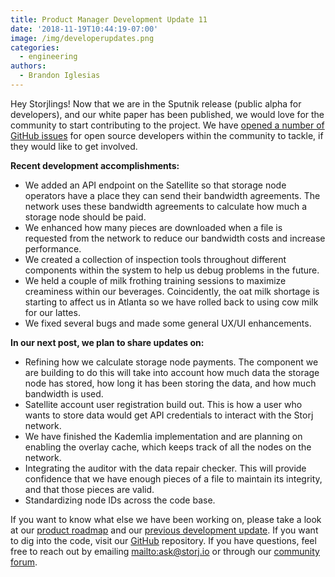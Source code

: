 ```yaml
---
title: Product Manager Development Update 11
date: '2018-11-19T10:44:19-07:00'
image: /img/developerupdates.png
categories:
  - engineering
authors:
  - Brandon Iglesias
---
```

Hey Storjlings! Now that we are in the Sputnik release (public alpha for developers), and our white paper has been published, we would love for the community to start contributing to the project. We have [opened a number of GitHub issues](https://github.com/storj/storj/issues) for open source developers within the community to tackle, if they would like to get involved.

<!--more-->

**Recent development accomplishments:**

* We added an API endpoint on the Satellite so that storage node operators have a place they can send their bandwidth agreements. The network uses these bandwidth agreements to calculate how much a storage node should be paid. 
* We enhanced how many pieces are downloaded when a file is requested from the network to reduce our bandwidth costs and increase performance.  
* We created a collection of inspection tools throughout different components within the system to help us debug problems in the future.  
* We held a couple of milk frothing training sessions to maximize creaminess within our beverages. Coincidently, the oat milk shortage is starting to affect us in Atlanta so we have rolled back to using cow milk for our lattes.  
* We fixed several bugs and made some general UX/UI enhancements. 

**In our next post, we plan to share updates on:**

* Refining how we calculate storage node payments. The component we are building to do this will take into account how much data the storage node has stored, how long it has been storing the data, and how much bandwidth is used.  
* Satellite account user registration build out. This is how a user who wants to store data would get API credentials to interact with the Storj network. 
* We have finished the Kademlia implementation and are planning on enabling the overlay cache, which keeps track of all the nodes on the network.  
* Integrating the auditor with the data repair checker. This will provide confidence that we have enough pieces of a file to maintain its integrity, and that those pieces are valid.  
* Standardizing node IDs across the code base.  

If you want to know what else we have been working on, please take a look at our [product roadmap](https://storjlabs.aha.io/published/01ee405b4bd8d14208c5256d70d73a38?page=1) and our [previous development update](https://storj.io/blog/2018/11/product-manager-development-update-10/). If you want to dig into the code, visit our [GitHub](https://github.com/storj/storj) repository. If you have questions, feel free to reach out by emailing <mailto:ask@storj.io> or through our [community forum](https://community.storj.io/).
